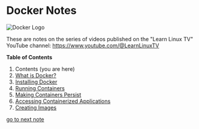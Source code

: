 # Docker Notes

![Docker Logo](img/docker-icon-256x256.png)

These are notes on the series of videos published on the "Learn Linux TV"
YouTube channel: https://www.youtube.com/@LearnLinuxTV

**Table of Contents**  

1. Contents (you are here)
1. [What is Docker?](02-what-is-docker.md)
1. [Installing Docker](03-installing-docker.md)
1. [Running Containers](04-running-containers.md)
1. [Making Containers Persist](05-making-containers-persist.md)
1. [Accessing Containerized Applications](06-accessing-containerized-apps.md)
1. [Creating Images](07-creating-images.md)

[go to next note](02-what-is-docker.md)
